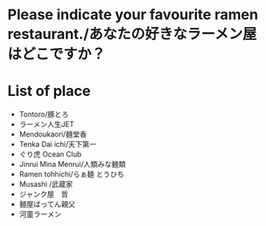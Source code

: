# Please indicate your favourite ramen restaurant./あなたの好きなラーメン屋はどこですか？

# List of place
- Tontoro/豚とろ
- ラーメン人生JET
- Mendoukaori/麺堂香
- Tenka Dai ichi/天下第一
- ぐり虎 Ocean Club
- Jinrui Mina Menrui/人類みな麺類
- Ramen tohhichi/らぁ麺 とうひち
- Musashi /武蔵家
- ジャンク屋　哲
- 麺屋ばってん親父
- 河童ラーメン
